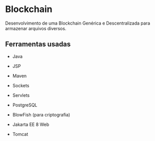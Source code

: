 # Blockchain
Desenvolvimento de uma Blockchain Genérica e Descentralizada para armazenar arquivos diversos.

## Ferramentas usadas

- Java
- JSP
- Maven
- Sockets
- Servlets
- PostgreSQL
- BlowFish (para criptografia)

- Jakarta EE 8 Web
- Tomcat
